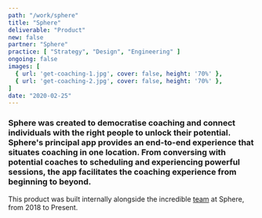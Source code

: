 ```yaml
---
path: "/work/sphere"
title: "Sphere"
deliverable: "Product"
new: false
partner: "Sphere"
practice: [ "Strategy", "Design", "Engineering" ]
ongoing: false
images: [
  { url: 'get-coaching-1.jpg', cover: false, height: '70%' },
  { url: 'get-coaching-2.jpg', cover: false, height: '70%' },
]
date: "2020-02-25"
---
```


### Sphere was created to democratise coaching and connect individuals with the right people to unlock their potential. Sphere's principal app provides an end-to-end experience that situates coaching in one location. From conversing with potential coaches to scheduling and experiencing powerful sessions, the app facilitates the coaching experience from beginning to beyond.

This product was built internally alongside the incredible [team](https://www.linkedin.com/company/sphereishere/people/) at Sphere, from 2018 to Present.
